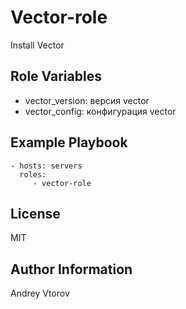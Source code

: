 Vector-role
=========

Install Vector

Role Variables
--------------

- vector_version: версия vector
- vector_config: конфигурация vector


Example Playbook
----------------

    - hosts: servers
      roles:
         - vector-role

License
-------

MIT

Author Information
------------------

Andrey Vtorov
